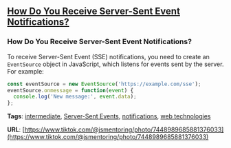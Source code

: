 ## [How Do You Receive Server-Sent Event Notifications?](#how-do-you-receive-server-sent-event-notifications)

### How Do You Receive Server-Sent Event Notifications?

To receive Server-Sent Event (SSE) notifications, you need to create an `EventSource` object in JavaScript, which listens for events sent by the server. For example:

```javascript
const eventSource = new EventSource('https://example.com/sse');
eventSource.onmessage = function(event) {
  console.log('New message:', event.data);
};
```

**Tags**: [intermediate](./level/intermediate), [Server-Sent Events](./theme/server_sent_events), [notifications](./theme/notifications), [web technologies](./theme/web_technologies)

**URL**: [https://www.tiktok.com/@jsmentoring/photo/7448989685881376033](https://www.tiktok.com/@jsmentoring/photo/7448989685881376033)
